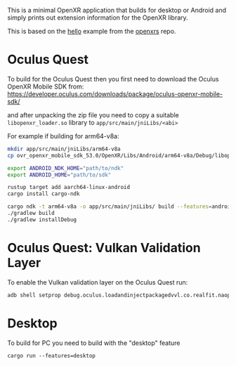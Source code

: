 This is a minimal OpenXR application that builds for desktop or
Android and simply prints out extension information for the OpenXR
library.

This is based on the [hello](https://github.com/Ralith/openxrs/blob/master/openxr/examples/hello.rs)
example from the [openxrs](https://github.com/Ralith/openxrs) repo.

# Oculus Quest

To build for the Oculus Quest then you first need to download
the Oculus OpenXR Mobile SDK from:
https://developer.oculus.com/downloads/package/oculus-openxr-mobile-sdk/

and after unpacking the zip file you need to copy a suitable `libopenxr_loader.so`
library to `app/src/main/jniLibs/<abi>`

For example if building for arm64-v8a:

```bash
mkdir app/src/main/jniLibs/arm64-v8a
cp ovr_openxr_mobile_sdk_53.0/OpenXR/Libs/Android/arm64-v8a/Debug/libopenxr_loader.so app/src/main/jniLibs/arm64-v8a/libopenxr_loader.so
```

```bash
export ANDROID_NDK_HOME="path/to/ndk"
export ANDROID_HOME="path/to/sdk"

rustup target add aarch64-linux-android
cargo install cargo-ndk

cargo ndk -t arm64-v8a -o app/src/main/jniLibs/ build --features=android
./gradlew build
./gradlew installDebug
```

# Oculus Quest: Vulkan Validation Layer

To enable the Vulkan validation layer on the Oculus Quest run:

```bash
adb shell setprop debug.oculus.loadandinjectpackagedvvl.co.realfit.naopenxrwgpu 1
```

# Desktop

To build for PC you need to build with the "desktop" feature

`cargo run --features=desktop`